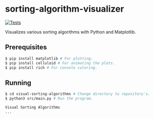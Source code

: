 # **sorting-algorithm-visualizer**
[![Tests](https://github.com/c1m50c/sorting-algorithm-visualizer/actions/workflows/tests.yml/badge.svg)](https://github.com/c1m50c/sorting-algorithm-visualizer/actions/workflows/tests.yml)

Visualizes various sorting algorithms with Python and Matplotlib.

## **Prerequisites**
```bash
$ pip install matplotlib # For plotting.
$ pip install celluloid # For animating the plots.
$ pip install rich # For console coloring.
```

## **Running**
```bash
$ cd visual-sorting-algorithms # Change directory to repository's.
$ python3 src/main.py # Run the program.

Visual Sorting Algorithms
...
```